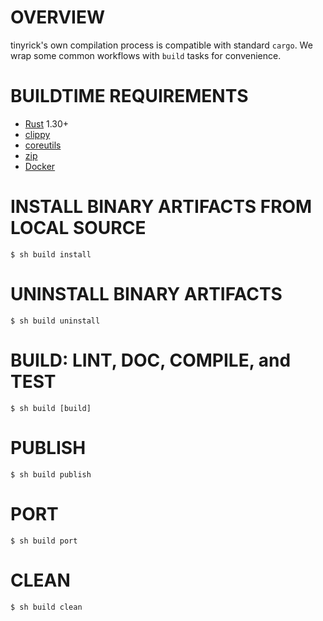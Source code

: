 # OVERVIEW

tinyrick's own compilation process is compatible with standard `cargo`. We wrap some common workflows with `build` tasks for convenience.

# BUILDTIME REQUIREMENTS

* [Rust](https://www.rust-lang.org/en-US/) 1.30+
* [clippy](https://github.com/rust-lang-nursery/rust-clippy)
* [coreutils](https://www.gnu.org/software/coreutils/coreutils.html)
* [zip](https://linux.die.net/man/1/zip)
* [Docker](https://www.docker.com/)

# INSTALL BINARY ARTIFACTS FROM LOCAL SOURCE

```console
$ sh build install
```

# UNINSTALL BINARY ARTIFACTS

```console
$ sh build uninstall
```

# BUILD: LINT, DOC, COMPILE, and TEST

```console
$ sh build [build]
```

# PUBLISH

```console
$ sh build publish
```

# PORT

```console
$ sh build port
```

# CLEAN

```console
$ sh build clean
```
